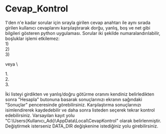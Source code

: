 # Cevap_Kontrol
1'den n'e kadar sorular için sırayla girilen cevap anahtarı ile aynı sırada girilen kullanıcı cevaplarını karşılaştırarak dorğu, yanlış, boş ve net gibi bilgileri gösteren python uygulaması.
Sorular iki şekilde numaralandırılabilir, boşluklar işlemi etkilemez:\
1\)\
2\)\
3\)

veya \

1.\
2.\
3.

İki listeyi girdikten ve yanlış/doğru götürme oranını kendiniz belirledikten sonra "Hesapla" butonuna basarak sonuçlarınızı ekranın sağındaki "Sonuçlar" penceresinde görebilirsiniz.
Karşılaştırma sonuçlarınızı isimlendirerek kaydedebilir ve daha sonra listeden seçerek tekrar kontrol edebilirsiniz.
Varsayılan kayıt yolu "C:\Users\{Kullanıcı_Adı}\AppData\Local\CevapKontrol" olarak belirlenmiştir. Değiştirmek isterseniz DATA_DIR değişkenine istediğiniz yolu girebilirsiniz.

